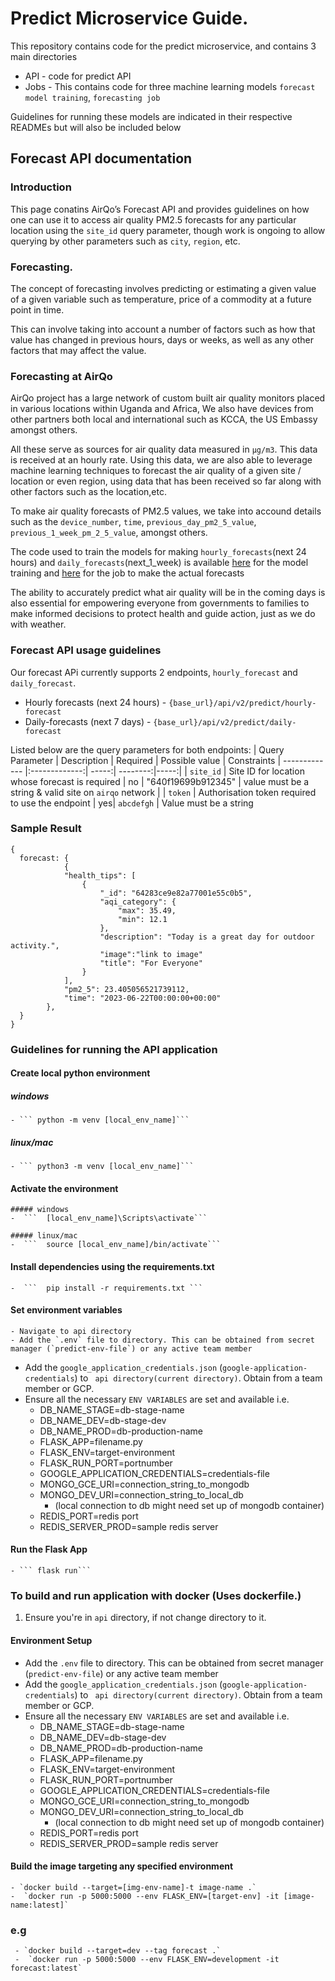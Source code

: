 # Predict Microservice Guide.
This repository contains code for the predict microservice, and contains 3 main directories
* API - code for predict API
* Jobs - This contains code for three machine learning models `forecast model training`, `forecasting job`

Guidelines for running these models are indicated in their respective READMEs but will also be included below

## Forecast API documentation
### Introduction
This page conatins AirQo’s Forecast API and provides guidelines on how one can use it to access air quality PM2.5 forecasts for any particular location using the `site_id` query parameter, though work is ongoing to allow querying by other parameters such as `city`, `region`, etc.

### Forecasting.
The concept of forecasting involves predicting or estimating a given value of a given variable such as temperature, price of a commodity at a future point in time. 

This can involve taking into account a number of factors such as how that value has changed in previous hours, days or weeks, as well as any other factors that may affect the value.

### Forecasting at AirQo
AirQo project has a large network of custom built air quality monitors placed in various locations within Uganda and Africa, We also have devices from other partners both local and international such as KCCA, the US Embassy amongst others. 

All these serve as sources for air quality data measured in `µg/m3`. This data is received at an hourly rate. Using this data, we are also able to leverage machine learning techniques to forecast the air quality of a given site / location or even region, using data that has been received so far along with other factors such as the location,etc.

To make air quality forecasts of  PM2.5 values, we take into accound details such as the `device_number`, `time`, `previous_day_pm2_5_value`, `previous_1_week_pm_2_5_value`, amongst others. 

The code used to train the models  for making `hourly_forecasts`(next 24 hours) and  `daily_forecasts`(next_1_week) is available [here](https://github.com/airqo-platform/AirQo-api/tree/staging/src/predict/jobs/forecast_training) for the model training and [here](https://github.com/airqo-platform/AirQo-api/tree/staging/src/predict/jobs/forecast) for the job to make the actual forecasts

The ability to accurately predict what air quality will be in the coming days is also essential for empowering everyone from governments to families to make informed decisions to protect health and guide action, just as we do with weather.

### Forecast API usage guidelines
Our forecast APi currently supports 2 endpoints, `hourly_forecast` and `daily_forecast`.

* Hourly forecasts (next 24 hours) - `{base_url}/api/v2/predict/hourly-forecast`
* Daily-forecasts (next 7 days) - `{base_url}/api/v2/predict/daily-forecast`

Listed below are the query parameters for both endpoints:
| Query Parameter      | Description |  Required        | Possible value | Constraints
| ------------- |:-------------:| -----:| --------:|-----:|
| `site_id`    | Site ID for location whose forecast is required | no | "640f19699b912345" | value must be a string & valid site on `airqo` network |
| `token`     |  Authorisation token required to use the endpoint | yes| `abcdefgh` | Value must be a string


### Sample Result
```
{
  forecast: {
            {
            "health_tips": [
                {
                    "_id": "64283ce9e82a77001e55c0b5",
                    "aqi_category": {
                        "max": 35.49,
                        "min": 12.1
                    },
                    "description": "Today is a great day for outdoor activity.",
                    "image":"link to image"
                    "title": "For Everyone"
                }
            ],
            "pm2_5": 23.405056521739112,
            "time": "2023-06-22T00:00:00+00:00"
        },
  }
}
````
### Guidelines for running the API application

#### Create local python environment

##### windows

    - ``` python -m venv [local_env_name]```

##### linux/mac

    - ``` python3 -m venv [local_env_name]```

#### Activate the environment

    ##### windows
    -  ```  [local_env_name]\Scripts\activate```

    ##### linux/mac
    -  ```  source [local_env_name]/bin/activate```

#### Install dependencies using the requirements.txt

    -  ```  pip install -r requirements.txt ```

#### Set environment variables
    - Navigate to api directory
    - Add the `.env` file to directory. This can be obtained from secret manager (`predict-env-file`) or any active team member

- Add the `google_application_credentials.json` (`google-application-credentials`) to ` api directory(current directory)`. Obtain from a team member or GCP.
- Ensure all the necessary `ENV VARIABLES` are set and available i.e.
  - DB_NAME_STAGE=db-stage-name
  - DB_NAME_DEV=db-stage-dev
  - DB_NAME_PROD=db-production-name
  - FLASK_APP=filename.py
  - FLASK_ENV=target-environment
  - FLASK_RUN_PORT=portnumber
  - GOOGLE_APPLICATION_CREDENTIALS=credentials-file
  - MONGO_GCE_URI=connection_string_to_mongodb
  - MONGO_DEV_URI=connection_string_to_local_db
    - (local connection to db might need set up of mongodb container)
  - REDIS_PORT=redis port
  - REDIS_SERVER_PROD=sample redis server

#### Run the Flask App

    - ``` flask run```

### To build and run application with docker (Uses dockerfile.)

1. Ensure you're in `api` directory, if not change directory to it.

#### Environment Setup

- Add the `.env` file to directory. This can be obtained from secret manager (`predict-env-file`) or any active team member
- Add the `google_application_credentials.json` (`google-application-credentials`) to ` api directory(current directory)`. Obtain from a team member or GCP.
- Ensure all the necessary `ENV VARIABLES` are set and available i.e.
  - DB_NAME_STAGE=db-stage-name
  - DB_NAME_DEV=db-stage-dev
  - DB_NAME_PROD=db-production-name
  - FLASK_APP=filename.py
  - FLASK_ENV=target-environment
  - FLASK_RUN_PORT=portnumber
  - GOOGLE_APPLICATION_CREDENTIALS=credentials-file
  - MONGO_GCE_URI=connection_string_to_mongodb
  - MONGO_DEV_URI=connection_string_to_local_db
    - (local connection to db might need set up of mongodb container)
  - REDIS_PORT=redis port
  - REDIS_SERVER_PROD=sample redis server

#### Build the image targeting any specified environment

    - `docker build --target=[img-env-name]-t image-name .`
    -  `docker run -p 5000:5000 --env FLASK_ENV=[target-env] -it [image-name:latest]`

### e.g

     - `docker build --target=dev --tag forecast .`
     -  `docker run -p 5000:5000 --env FLASK_ENV=development -it forecast:latest`
